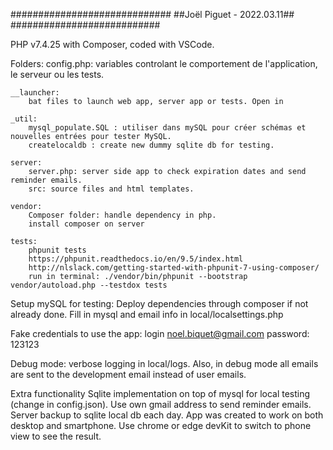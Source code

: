 #############################
##Joël Piguet - 2022.03.11##
###########################

PHP v7.4.25 with Composer, coded with VSCode.

Folders:
config.php: variables controlant le comportement de l'application, le serveur ou les tests.

    __launcher:
        bat files to launch web app, server app or tests. Open in

    _util:
        mysql_populate.SQL : utiliser dans mySQL pour créer schémas et nouvelles entrées pour tester MySQL.
        createlocaldb : create new dummy sqlite db for testing.

    server:
        server.php: server side app to check expiration dates and send reminder emails.
        src: source files and html templates.

    vendor:
        Composer folder: handle dependency in php.
        install composer on server

    tests:
        phpunit tests
        https://phpunit.readthedocs.io/en/9.5/index.html
        http://nlslack.com/getting-started-with-phpunit-7-using-composer/
        run in terminal: ./vendor/bin/phpunit --bootstrap vendor/autoload.php --testdox tests

Setup mySQL for testing:
Deploy dependencies through composer if not already done.
Fill in mysql and email info in local/localsettings.php

Fake credentials to use the app:
login noel.biquet@gmail.com
password: 123123

Debug mode:
verbose logging in local/logs.
Also, in debug mode all emails are sent to the development email instead of user emails.

Extra functionality
Sqlite implementation on top of mysql for local testing (change in config.json).
Use own gmail address to send reminder emails.
Server backup to sqlite local db each day.
App was created to work on both desktop and smartphone. Use chrome or edge devKit to switch to phone view to see the result.
